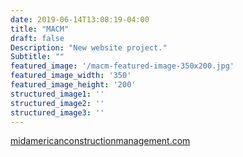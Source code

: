 ```yaml
---
date: 2019-06-14T13:08:19-04:00
title: "MACM"
draft: false
Description: "New website project."
Subtitle: ""
featured_image: '/macm-featured-image-350x200.jpg'
featured_image_width: '350'
featured_image_height: '200'
structured_image1: ''
structured_image2: ''
structured_image3: ''
---
```


[midamericanconstructionmanagement.com](https://midamericanconstructionmanagement.com)